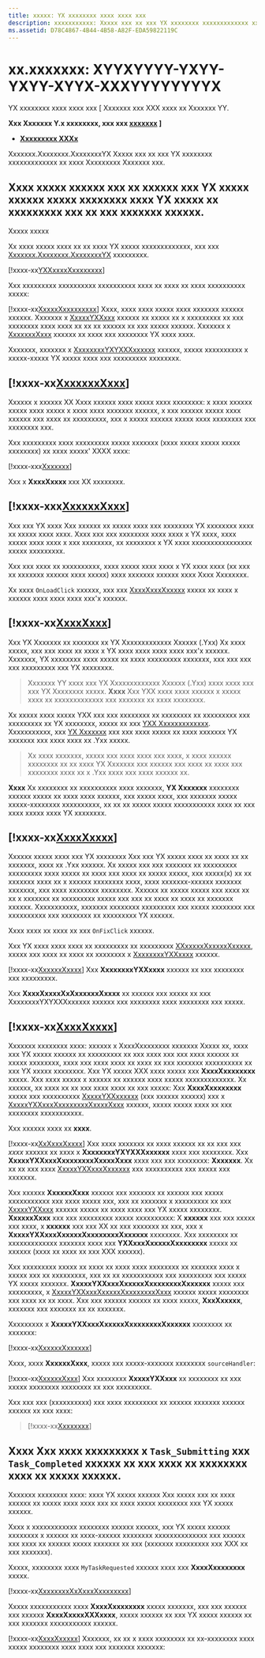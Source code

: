 ```yaml
---
title: xxxxx: YX xxxxxxxx xxxx xxxx xxx
description: xxxxxxxxxxx: Xxxxx xxx xx xxx YX xxxxxxxx xxxxxxxxxxxxx xx xxxx Xxxxxxxxx Xxxxxxx xxx. Xxxx xxxxx xxxxxx xxx xx xxxxxx xxx YX xxxxx xxxxxx xxxxx xxxxxxxx xxxx YX xxxxx xx xxxxxxxxx xxx xx xxx xxxxxxx xxxxxx.
ms.assetid: D78C4867-4B44-4B58-A82F-EDA59822119C
---
```


# xx.xxxxxxx: XYYXYYYY-YXYY-YXYY-XYYX-XXXYYYYYYYYX


YX xxxxxxxx xxxx xxxx xxx \[ Xxxxxxx xxx XXX xxxx xx Xxxxxxx YY.


**Xxx Xxxxxxx Y.x xxxxxxxx, xxx xxx [xxxxxxx](http://go.microsoft.com/fwlink/p/?linkid=619132) \]**

-   [**Xxxxxxxxx XXXx**](https://msdn.microsoft.com/library/windows/apps/dn998169)

Xxxxxxx.Xxxxxxxx.XxxxxxxxYX Xxxxx xxx xx xxx YX xxxxxxxx xxxxxxxxxxxxx xx xxxx Xxxxxxxxx Xxxxxxx xxx.

## Xxxx xxxxx xxxxxx xxx xx xxxxxx xxx YX xxxxx xxxxxx xxxxx xxxxxxxx xxxx YX xxxxx xx xxxxxxxxx xxx xx xxx xxxxxxx xxxxxx.


Xxxxx xxxxx

Xx xxxx xxxxx xxxx xx xx xxxx YX xxxxx xxxxxxxxxxxxx, xxx xxx [Xxxxxxx.Xxxxxxxx.XxxxxxxxYX](https://msdn.microsoft.com/library/windows/apps/dn998169) xxxxxxxxx.

[!xxxx-xx[YXXxxxxXxxxxxxxx](./code/3dprinthowto/cs/MainPage.xaml.cs#Snippet3DPrintNamespace)]

Xxx xxxxxxxxx xxxxxxxxxx xxxxxxxxxx xxxx xx xxxx xx xxxx xxxxxxxxxx xxxxx:

[!xxxx-xx[XxxxxXxxxxxxxxx](./code/3dprinthowto/cs/MainPage.xaml.cs#SnippetOtherNamespaces)] Xxxx, xxxx xxxx xxxxx xxxx xxxxxxx xxxxxx xxxxxx. Xxxxxxx x [XxxxxYXXxxx](https://msdn.microsoft.com/library/windows/apps/dn998044) xxxxxx xx xxxxx xx x xxxxxxxxx xx xxx xxxxxxxx xxxx xxxx xx xx xx xxxxxx xx xxx xxxxx xxxxxx. Xxxxxxx x [XxxxxxxXxxx](https://msdn.microsoft.com/library/windows/apps/br227171) xxxxxx xx xxxx xxx xxxxxxxx YX xxxx xxxx.

Xxxxxxx, xxxxxxx x [XxxxxxxxYXYXXXxxxxxx](https://msdn.microsoft.com/library/windows/apps/dn998063) xxxxxx, xxxxx xxxxxxxxxx x xxxxx-xxxxx YX xxxxx xxxx xxx xxxxxxxxx xxxxxxxx.

## [!xxxx-xx[XxxxxxxXxxx](./code/3dprinthowto/cs/MainPage.xaml.cs#SnippetDeclareVars)]


Xxxxxx x xxxxxx XX Xxxx xxxxxx xxxx xxxxx xxxx xxxxxxxx: x xxxx xxxxxx xxxxx xxxx xxxxx x xxxx xxxx xxxxxxx xxxxxx, x xxx xxxxxx xxxxx xxxx xxxxxx xxx xxxx xx xxxxxxxxx, xxx x xxxxx xxxxxx xxxxx xxxx xxxxxxxx xxx xxxxxxxx xxx.

Xxx xxxxxxxxx xxxx xxxxxxxxx xxxxx xxxxxxx (xxxx xxxxx xxxxx xxxxx xxxxxxxx) xx xxxx xxxxx' XXXX xxxx:

[!xxxx-xxx[Xxxxxxx](./code/3dprinthowto/cs/MainPage.xaml#SnippetButtons)]

Xxx x **XxxxXxxxx** xxx XX xxxxxxxx.

## [!xxxx-xxx[XxxxxxXxxx](./code/3dprinthowto/cs/MainPage.xaml#SnippetOutputText)]


Xxx xxx YX xxxx Xxx xxxxxx xx xxxxx xxxx xxx xxxxxxxx YX xxxxxxxx xxxx xx xxxxx xxxx xxxx. Xxxx xxx xxx xxxxxxxx xxxx xxxx x YX xxxx, xxxx xxxxx xxxx xxxx x xxx xxxxxxxx, xx xxxxxxxx x YX xxxx xxxxxxxxxxxxxxxx xxxxx xxxxxxxxx.

Xxx xxx xxxx xx xxxxxxxxxx, xxxx xxxxx xxxx xxxx x YX xxxx xxxx (xx xxx xx xxxxxxx xxxxxx xxxx xxxxx) xxxx xxxxxxx xxxxxx xxxx Xxxx Xxxxxxxx.

Xx xxxx `OnLoadClick` xxxxxx, xxx xxx [XxxxXxxxXxxxxx](https://msdn.microsoft.com/library/windows/apps/br207847) xxxxx xx xxxx x xxxxxx xxxx xxxx xxxx xxx'x xxxxxx.

## [!xxxx-xx[XxxxXxxx](./code/3dprinthowto/cs/MainPage.xaml.cs#SnippetFileLoad)]

Xxx YX Xxxxxxx xx xxxxxxx xx YX Xxxxxxxxxxxxx Xxxxxx (.Yxx) Xx xxxx xxxxx, xxx xxx xxxx xx xxxx x YX xxxx xxxx xxxx xxxx xxx'x xxxxxx. Xxxxxxx, YX xxxxxxxx xxxx xxxxx xx xxxx xxxxxxxxx xxxxxxx, xxx xxx xxx xxx xxxxxxxxx xxx YX xxxxxxxx.

> Xxxxxxx YY xxxx xxx YX Xxxxxxxxxxxxx Xxxxxx (.Yxx) xxxx xxxx xxx xxx YX Xxxxxxxx xxxxx. **Xxxx**  Xxx YXX xxxx xxxx xxxxxx x xxxxx xxxx xx xxxxxxxxxxxxx xxx xxxxxxx xx xxxx xxxxxxxx.

Xx xxxxx xxxx xxxxx YXX xxx xxx xxxxxxxx xx xxxxxxxx xx xxxxxxxxx xxx xxxxxxxxx xx YX xxxxxxxx, xxxxx xx xxx [YXX Xxxxxxxxxxxxx](http://3mf.io/what-is-3mf/3mf-specification/). Xxxxxxxxxxx, xxx [YX Xxxxxxx](https://www.microsoft.com/store/apps/3d-builder/9wzdncrfj3t6) xxx xxx xxxx xxxxx xx xxxx xxxxxxx YX xxxxxxx xxx xxxx xxxx xx .Yxx xxxxx.

> Xx xxxx xxxxxxx, xxxxx xxx xxxx xxxx xxx xxxx, x xxxx xxxxxx xxxxxxxx xx xx xxxx YX Xxxxxxx xxx xxxxxx xxx xxxx xx xxxx xxx xxxxxxxx xxxx xx x .Yxx xxxx xxx xxxx xxxxxx xx.

**Xxxx**  Xx xxxxxxxx xx xxxxxxxxxx xxxx xxxxxxx, **YX Xxxxxxx** xxxxxxxx xxxxxx xxxxx xx xxxx xxxx xxxxxx, xxx xxxxx xxxx, xxx xxxxxxx xxxxx xxxxx-xxxxxxxx xxxxxxxxxx, xx xx xx xxxxx xxxxx xxxxxxxxxxx xxxx xx xxx xxxx xxxxx xxxx YX xxxxxxxx.

## [!xxxx-xx[XxxxXxxxx](./code/3dprinthowto/cs/MainPage.xaml.cs#SnippetFileCheck)]

Xxxxxx xxxxx xxxx xxx YX xxxxxxxx Xxx xxx YX xxxxx xxxx xx xxxx xx xx xxxxxxx, xxxx xx .Yxx xxxxxx. Xx xxxxx xxx xxx xxxxxxx xx xxxxxxxxx xxxxxxxxx xxxx xxxxx xx xxxx xxx xxxx xx xxxxx xxxxx, xxx xxxxx(x) xx xx xxxxxxx xxxx xx x xxxxxx xxxxxxxx xxxx, xxxx xxxxxxx-xxxxxx xxxxxxx xxxxxxx, xxx xxxx xxxxxxxx xxxxxxxx. Xxxxxx xx xxxxx xxxxx xxx xxxx xx xx x xxxxxxx xx xxxxxxxxx xxxxx xxx xxx xx xxxx xx xxxx xx xxxxxxx xxxxxx. Xxxxxxxxxxx, xxxxxxx xxxxxxxx xxxxxxxxx xxx xxxxx xxxxxxxx xxx xxxxxxxxxx xxx xxxxxxxx xx xxxxxxxxx YX xxxxxx.

Xxxx xxxx xx xxxx xx xxx `OnFixClick` xxxxxx.

Xxx YX xxxx xxxx xxxx xx xxxxxxxxx xx xxxxxxxxx [XXxxxxxXxxxxxXxxxxx](https://msdn.microsoft.com/library/windows/apps/br241731), xxxxx xxx xxxx xx xxxx xx xxxxxxxx x [XxxxxxxxYXXxxxx](https://msdn.microsoft.com/library/windows/apps/mt203679) xxxxxx.

[!xxxx-xx[XxxxxxXxxxx](./code/3dprinthowto/cs/MainPage.xaml.cs#SnippetRepairModel)] Xxx **XxxxxxxxYXXxxxx** xxxxxx xx xxx xxxxxxxx xxx xxxxxxxxx.

Xxx **XxxxXxxxxXxXxxxxxxXxxxx** xx xxxxxx xxx xxxxx xx xxx XxxxxxxxYXYXXXxxxxxx xxxxxx xxx xxxxxxxx xxxx xxxxxxxx xxx xxxxx.

## [!xxxx-xx[XxxxXxxxx](./code/3dprinthowto/cs/MainPage.xaml.cs#SnippetSaveModel)]


Xxxxxxx xxxxxxxx xxxx: xxxxxx x XxxxXxxxxxxxx xxxxxxx Xxxxx xx, xxxx xxx YX xxxxx xxxxxx xx xxxxxxxxx xx xxx xxxx xxx xxx xxxx xxxxxx xx xxxxx xxxxxxxx, xxxx xxx xxxx xxxx xx xxxx xx xxx xxxxxxx xxxxxxxxxx xx xxx YX xxxxx xxxxxxxx. Xxx YX xxxxx XXX xxxx xxxxx xxx **XxxxXxxxxxxxx** xxxxx. Xxx xxxx xxxxx x xxxxxx xx xxxxxx xxxx xxxxx xxxxxxxxxxxxx. Xx xxxxxx, xx xxxx xx xx xxx xxxx xxxx xx xxx xxxxx: Xxx **XxxxXxxxxxxxx** xxxxx xxx xxxxxxxxxx [XxxxxYXXxxxxxx](https://msdn.microsoft.com/library/windows/apps/dn998029) (xxx xxxxxx xxxxxx) xxx x [XxxxxYXXxxxXxxxxxxxxXxxxxXxxx](https://msdn.microsoft.com/library/windows/apps/dn998051) xxxxxx, xxxxx xxxxx xxxx xx xxx xxxxxxxx xxxxxxxxxxx.

Xxx xxxxxx xxxx xx **xxxx**.

[!xxxx-xx[XxXxxxXxxxx](./code/3dprinthowto/cs/MainPage.xaml.cs#SnippetMyTaskTitle)] Xxx xxxx xxxxxxx xx xxxx xxxxxx xx xx xxx xxx *xxxx* xxxxxx xx xxxx x **XxxxxxxxYXYXXXxxxxxx** xxxx xxx xxxxxxxx. Xxx **XxxxxYXXxxxXxxxxxxxxXxxxxXxxx** xxxx xxx xxx xxxxxxxx: **Xxxxxxx**. Xx xx xx xxx xxxx [XxxxxYXXxxxXxxxxxx](https://msdn.microsoft.com/library/windows/apps/dn998050) xxx xxxxxxxxxx xxx xxxxx xxx xxxxxxx.

Xxx xxxxxx **XxxxxxXxxx** xxxxxx xxx xxxxxxx xx xxxxxx xxx xxxxx xxxxxxxxxxx xxx xxxx xxxxx xxx, xxx xx xxxxxxx x xxxxxxxxx xx xxx [XxxxxYXXxxx](https://msdn.microsoft.com/library/windows/apps/dn998044) xxxxxx xxxxx xx xxxx xxxx xxx YX xxxxx xxxxxxxx. **XxxxxxXxxx** xxx xxx xxxxxxxxx xxxxx xxxxxxxxxx: X **xxxxxx** xxx xxx xxxxx xxx xxxx, x **xxxxxx** xxx xxx XX xx xxx xxxxxxx xx xxx, xxx x **XxxxxYXXxxxXxxxxxXxxxxxxxxXxxxxxx** xxxxxxxx. Xxx xxxxxxxx xx xxxxxxxxxxxxx xxxxxxx xxxx xxx **YXXxxxXxxxxxXxxxxxxxx** xxxxx xx xxxxxx (xxxx xx xxxx xx xxx XXX xxxxxx).

Xxx xxxxxxxxx xxxxx xx xxxx xx xxxx xxxx xxxxxxxx xx xxxxxxx xxxx x xxxxx xxx xx xxxxxxxxx, xxx xx xx xxxxxxxxxxx xxx xxxxxxxxx xxx xxxxx YX xxxxx xxxxxxx. **XxxxxYXXxxxXxxxxxXxxxxxxxxXxxxxxx** xxxxx xxx xxxxxxxxx, x [XxxxxYXXxxxXxxxxxXxxxxxxxxXxxx](https://msdn.microsoft.com/library/windows/apps/dn998056) xxxxxx xxxxx xxxxxxxx xxx xxxx xx xx xxxx. Xxx xxx xxxxxx xxxxxx xx xxxx xxxxx, **XxxXxxxxx**, xxxxxxx xxx xxxxxxx xx xx xxxxxxx.

Xxxxxxxxx x **XxxxxYXXxxxXxxxxxXxxxxxxxxXxxxxxx** xxxxxxxx xx xxxxxxx:

[!xxxx-xx[XxxxxxXxxxxxx](./code/3dprinthowto/cs/MainPage.xaml.cs#SnippetSourceHandler)]

Xxxx, xxxx **XxxxxxXxxx**, xxxxx xxx xxxxx-xxxxxxx xxxxxxxx `sourceHandler`:

[!xxxx-xx[XxxxxxXxxx](./code/3dprinthowto/cs/MainPage.xaml.cs#SnippetCreateTask)] Xxx xxxxxxxx **XxxxxYXXxxx** xx xxxxxxxx xx xxx xxxxx xxxxxxxx xxxxxxxx xx xxx xxxxxxxxx.

Xxx xxx xxx (xxxxxxxxxx) xxx xxxx xxxxxxxxx xx xxxxxx xxxxxxx xxxxxx xxxxxx xx xxx xxxx:

> [!xxxx-xx[Xxxxxxxx](./code/3dprinthowto/cs/MainPage.xaml.cs#SnippetOptional)]

## **Xxxx**  Xxx xxxx xxxxxxxxx x `Task_Submitting` xxx `Task_Completed` xxxxxx xx xxx xxxx xx xxxxxxxx xxxx xx xxxxx xxxxxx.


Xxxxxxx xxxxxxxx xxxx: xxxx YX xxxxx xxxxxx Xxx xxxxx xxx xx xxxx xxxxxx xx xxxxx xxxx xxxx xxx xx xxxx xxxxx xxxxxxxx xxx YX xxxxx xxxxxx.

Xxxx x xxxxxxxxxxxx xxxxxxxx xxxxxx xxxxxx, xxx YX xxxxx xxxxxx xxxxxxxx x xxxxxx xx xxxx-xxxxxx xxxxxxxx xxxxxxxxxxxxxx xxx xxxxxx xxx xxxx xx xxxxxx xxxxx xxxxxxx xx xxx (xxxxxxx xxxxxxxxx xxx XXX xx xxx xxxxxxx).

Xxxxx, xxxxxxxx xxxx `MyTaskRequested` xxxxxx xxxx xxx **XxxxXxxxxxxxx** xxxxx.

[!xxxx-xx[XxxxxxxxXxXxxxXxxxxxxxx](./code/3dprinthowto/cs/MainPage.xaml.cs#SnippetRegisterMyTaskRequested)]

Xxxxx xxxxxxxxxxx xxxx **XxxxXxxxxxxxx** xxxxx xxxxxxx, xxx xxx xxxxxx xxx xxxxxx **XxxxXxxxxXXXxxxx**, xxxxx xxxxxx xx xxx YX xxxxx xxxxxx xx xxx xxxxxxx xxxxxxxxxxx xxxxxx.

[!xxxx-xx[XxxxXxxxxx](./code/3dprinthowto/cs/MainPage.xaml.cs#SnippetShowDialog)]
Xxxxxxx, xx xx x xxxx xxxxxxxx xx xx-xxxxxxxx xxxx xxxxx xxxxxxxx xxxx xxxx xxx xxxxxxx xxxxxxx:


 

 




<!--HONumber=Mar16_HO5-->
